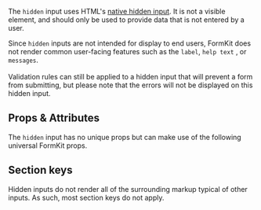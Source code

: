 <InputPageHero
title="Hidden input"
icon="IconInputHidden"
:pro="false"
project-price=""
data-price=""></InputPageHero>

The `hidden` input uses HTML's [native hidden input](https://developer.mozilla.org/en-US/docs/Web/HTML/Element/input/hidden). It is not a visible element, and should only be used to provide data that is not entered by a user.

<example
name="Hidden input"
file="/_content/examples/hidden/hidden.vue"
tabs="html,render"></example>

<callout type="warning">
Since <code>hidden</code> inputs are not intended for display to end users, FormKit does not render common user-facing features such as the <code>label</code>, <code>help text</code> , or <code>messages</code>.<br><br>Validation rules can still be applied to a hidden input that will prevent a form from submitting, but please note that the errors will not be displayed on this hidden input.
</callout>

## Props & Attributes

The `hidden` input has no unique props but can make use of the following universal
FormKit props.

<reference-table :without="['help', 'label', 'errors']">
</reference-table>

## Section keys

Hidden inputs do not render all of the surrounding markup typical of other inputs. As such, most section keys do not apply.

<reference-table type="sectionKeys" primary="section-key" :without="['outer', 'wrapper', 'label', 'inner', 'help', 'messages', 'message', 'prefix', 'suffix']"></reference-table>

